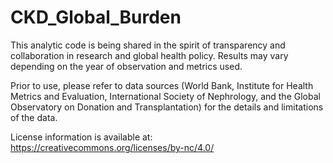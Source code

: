 # CKD_Global_Burden

This analytic code is being shared in the spirit of transparency and collaboration in research and global health policy. Results may vary depending on the year of observation and metrics used. 

Prior to use, please refer to data sources (World Bank, Institute for Health Metrics and Evaluation, International Society of Nephrology, and the Global Observatory on Donation and Transplantation) for the details and limitations of the data. 

License information is available at: https://creativecommons.org/licenses/by-nc/4.0/
